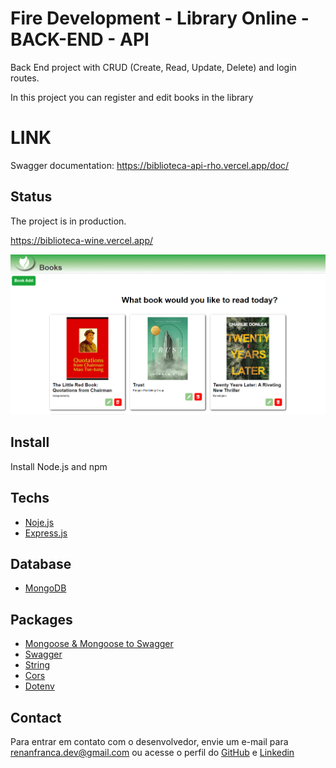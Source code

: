 # Fire Development - Library Online - BACK-END - API

Back End project with CRUD (Create, Read, Update, Delete) and login routes.

In this project you can register and edit books in the library

# LINK

Swagger documentation:
https://biblioteca-api-rho.vercel.app/doc/

## Status

The project is in production.

https://biblioteca-wine.vercel.app/

![App Screenshot](https://github.com/RenanFrancaDev/Online_Library/blob/main/src/assets/Library.png)


## Install

Install Node.js and npm

    
## Techs

- [Noje.js](https://nodejs.org/en)
- [Express.js](https://expressjs.com/pt-br/)

## Database

- [MongoDB](https://www.mongodb.com/)
  
## Packages

- [Mongoose & Mongoose to Swagger](https://mongoosejs.com/)
- [Swagger](https://swagger.io/)
- [String](https://www.npmjs.com/package/string)
- [Cors](https://www.npmjs.com/package/cors)
- [Dotenv](https://www.npmjs.com/package/dotenv)

## Contact

Para entrar em contato com o desenvolvedor, envie um e-mail para renanfranca.dev@gmail.com ou acesse o perfil do [GitHub](https://github.com/RenanFrancaDev) e [Linkedin](https://www.linkedin.com/in/renan-franca/)